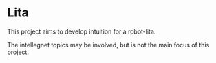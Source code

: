 # Lita
This project aims to develop intuition for a robot-lita. 

The intellegnet topics may be involved, but is not the main focus of this project.
